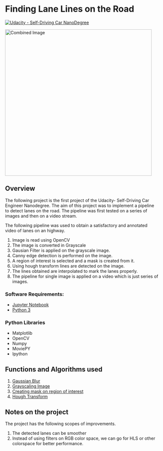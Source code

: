 # **Finding Lane Lines on the Road** 
[![Udacity - Self-Driving Car NanoDegree](https://s3.amazonaws.com/udacity-sdc/github/shield-carnd.svg)](http://www.udacity.com/drive)

<img src="examples/laneLines_thirdPass.jpg" width="480" alt="Combined Image" />

Overview
---

The following project is the first project of the Udacity- Self-Driving Car Engineer Nanodegree. The aim of this project was to implement a pipeline to detect lanes on the road. The pipeline was first tested on a series of images and then on a video stream.

The following pipeline was used to obtain a satisfactory and annotated video of lanes on an highway.

1. Image is read using OpenCV
2. The image is converted in Grayscale
3. Gausian Filter is applied on the grayscale image.
4. Canny edge detection is performed on the image.
5. A region of interest is selected and a mask is created from it.
6. Using hough transform lines are detected on the image.
7. The lines obtained are interpolated to mark the lanes properly.
8. The pipeline for single image is applied on a video which is just series of images.


### Software Requirements:

* [Jupyter Notebook](https://jupyter.org/install.html)
* [Python 3](https://www.python.org/downloads/)
 

### Python Libraries

* Matplotlib
* OpenCV
* Numpy 
* MoviePY
* Ipython

## Functions and Algorithms used

1. [Gaussian Blur](https://docs.opencv.org/3.1.0/d4/d13/tutorial_py_filtering.html)
2. [Grayscaling Image](https://docs.opencv.org/3.0-beta/doc/py_tutorials/py_gui/py_image_display/py_image_display.html)
3. [Creating mask on region of interest](https://stackoverflow.com/questions/25074488/how-to-mask-an-image-using-numpy-opencv)
4. [Hough Transform](https://opencv-python-tutroals.readthedocs.io/en/latest/py_tutorials/py_imgproc/py_houghlines/py_houghlines.html)

## Notes on the project

The project has the following scopes of improvements.
1. The detected lanes can be smoother
2. Instead of using filters on RGB color space, we can go for HLS or other colorspace for better performance.